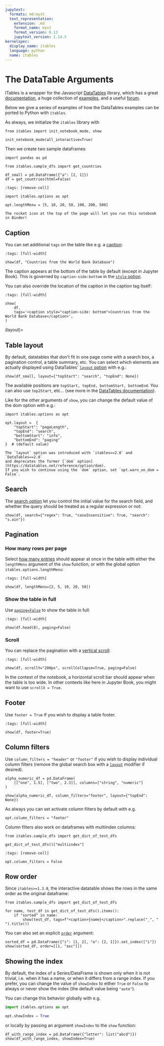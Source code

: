 ```yaml
---
jupytext:
  formats: md:myst
  text_representation:
    extension: .md
    format_name: myst
    format_version: 0.13
    jupytext_version: 1.14.5
kernelspec:
  display_name: itables
  language: python
  name: itables
---
```


# The DataTable Arguments

ITables is a wrapper for the Javascript [DataTables](https://datatables.net/) library, which has a great [documentation](https://datatables.net/), a huge collection of [examples](https://datatables.net/examples/index), and a useful [forum](https://datatables.net/forums/).

Below we give a series of examples of how the DataTables examples can be ported to Python with `itables`.

As always, we initialize the `itables` library with

```{code-cell}
from itables import init_notebook_mode, show

init_notebook_mode(all_interactive=True)
```

Then we create two sample dataframes:

```{code-cell}
import pandas as pd

from itables.sample_dfs import get_countries

df_small = pd.DataFrame({"a": [2, 1]})
df = get_countries(html=False)
```

```{code-cell}
:tags: [remove-cell]

import itables.options as opt

opt.lengthMenu = [5, 10, 20, 50, 100, 200, 500]
```

```{tip}
The rocket icon at the top of the page will let you run this notebook in Binder!
```

## Caption

You can set additional `tags` on the table like e.g. a [caption](https://datatables.net/blog/2014-11-07):

```{code-cell}
:tags: [full-width]

show(df, "Countries from the World Bank Database")
```

The caption appears at the bottom of the table by default (except
in Jupyter Book). This is governed by `caption-side:bottom`
in the [`style` option](style).

You can also override the location of the caption in the caption tag itself:

```{code-cell}
:tags: [full-width]

show(
    df,
    tags='<caption style="caption-side: bottom">Countries from the World Bank Database</caption>',
)
```

(layout)=
## Table layout

By default, datatables that don't fit in one page come with a search box, a pagination control, a table summary, etc.
You can select which elements are actually displayed using
DataTables' [`layout` option](https://datatables.net/reference/option/layout) with e.g.:

```{code-cell}
show(df_small, layout={"topStart": "search", "topEnd": None})
```

The available positions are `topStart, topEnd, bottomStart, bottomEnd`. You can also use `top2Start`, etc... (see more
in the [DataTables documentation](https://datatables.net/reference/option/layout)).

Like for the other arguments of `show`, you can change the default value of the dom option with e.g.:

```
import itables.options as opt

opt.layout =  {
    "topStart": "pageLength",
    "topEnd": "search",
    "bottomStart": "info",
    "bottomEnd": "paging"
}  # (default value)
```

```{tip}
The `layout` option was introduced with `itables==2.0` and `DataTables==2.0`
and deprecates the former [`dom` option](https://datatables.net/reference/option/dom).
If you wish to continue using the `dom` option, set `opt.warn_on_dom = False`.
```

## Search

The [search option](https://datatables.net/reference/option/search) let you control the initial value for the search field, and whether the query should be treated as a regular expression or not:

```{code-cell}
show(df, search={"regex": True, "caseInsensitive": True, "search": "s.ain"})
```

## Pagination

### How many rows per page

Select [how many entries](https://datatables.net/examples/advanced_init/length_menu.html) should appear at once in the table with either the `lengthMenu` argument of the `show` function, or with the global option `itables.options.lengthMenu`:

```{code-cell}
:tags: [full-width]

show(df, lengthMenu=[2, 5, 10, 20, 50])
```

### Show the table in full

Use [`paging=False`](https://datatables.net/reference/option/paging) to show the table in full:

```{code-cell}
:tags: [full-width]

show(df.head(8), paging=False)
```

### Scroll

You can replace the pagination with a [vertical scroll](https://datatables.net/examples/basic_init/scroll_y.html):

```{code-cell}
:tags: [full-width]

show(df, scrollY="200px", scrollCollapse=True, paging=False)
```

In the context of the notebook, a horizontal scroll bar should appear when the table is too wide. In other contexts like here in Jupyter Book, you might want to use `scrollX = True`.

## Footer

Use `footer = True` if you wish to display a table footer.

```{code-cell}
:tags: [full-width]

show(df, footer=True)
```

## Column filters

Use `column_filters = "header"` or `"footer"` if you wish to display individual column filters
(remove the global search box with a [`layout`](layout) modifier if desired).

```{code-cell}
alpha_numeric_df = pd.DataFrame(
    [["one", 1.5], ["two", 2.3]], columns=["string", "numeric"]
)

show(alpha_numeric_df, column_filters="footer", layout={"topEnd": None})
```

As always you can set activate column filters by default with e.g.

```{code-cell}
opt.column_filters = "footer"
```

Column filters also work on dataframes with multiindex columns:

```{code-cell}
from itables.sample_dfs import get_dict_of_test_dfs

get_dict_of_test_dfs()["multiindex"]
```

```{code-cell}
:tags: [remove-cell]

opt.column_filters = False
```

## Row order

Since `itables>=1.3.0`, the interactive datatable shows the rows in the same order as the original dataframe:

```{code-cell}
from itables.sample_dfs import get_dict_of_test_dfs

for name, test_df in get_dict_of_test_dfs().items():
    if "sorted" in name:
        show(test_df, tags=f"<caption>{name}</caption>".replace("_", " ").title())
```

You can also set an explicit [`order`](https://datatables.net/reference/option/order) argument:

```{code-cell}
sorted_df = pd.DataFrame({"i": [1, 2], "a": [2, 1]}).set_index(["i"])
show(sorted_df, order=[[1, "asc"]])
```

## Showing the index

By default, the index of a Series/DataFrame is shown only when it is not trivial, i.e. when
it has a name, or when it differs from a range index. If you prefer, you can change the value of
`showIndex` to either `True` or `False` to always or never show the index (the default value being `"auto"`).

You can change this behavior globally with e.g.
```python
import itables.options as opt

opt.showIndex = True
```

or locally by passing an argument `showIndex` to the `show` function:

```{code-cell}
df_with_range_index = pd.DataFrame({"letter": list("abcd")})
show(df_with_range_index, showIndex=True)
```
